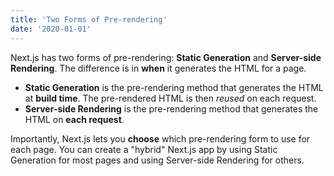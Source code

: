 ```yaml
---
title: 'Two Forms of Pre-rendering'
date: '2020-01-01'
---
```


Next.js has two forms of pre-rendering: **Static Generation** and **Server-side Rendering**.
The difference is in **when** it generates the HTML for a page.

- **Static Generation** is the pre-rendering method that generates the HTML at
**build time**. The pre-rendered HTML is then _reused_ on each request.
- **Server-side Rendering** is the pre-rendering method that generates the
HTML on **each request**.

Importantly, Next.js lets you **choose** which pre-rendering form to use for each
page. You can create a "hybrid" Next.js app by using Static Generation for most pages
and using Server-side Rendering for others.
